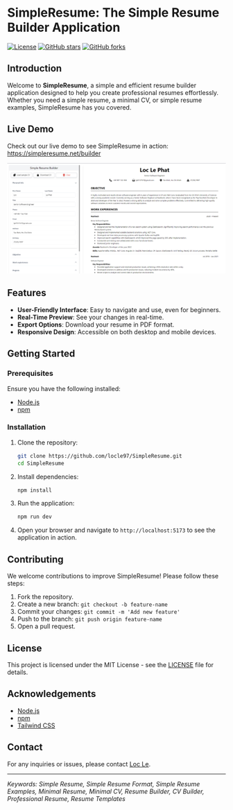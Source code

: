 # SimpleResume: The Simple Resume Builder Application

[![License](https://img.shields.io/github/license/locle97/SimpleResume)](LICENSE)
[![GitHub stars](https://img.shields.io/github/stars/locle97/SimpleResume)](https://github.com/locle97/SimpleResume/stargazers)
[![GitHub forks](https://img.shields.io/github/forks/locle97/SimpleResume)](https://github.com/locle97/SimpleResume/network)

## Introduction

Welcome to **SimpleResume**, a simple and efficient resume builder application designed to help you create professional resumes effortlessly. Whether you need a simple resume, a minimal CV, or simple resume examples, SimpleResume has you covered.

## Live Demo

Check out our live demo to see SimpleResume in action: https://simpleresume.net/builder

![Simple resume screenshot](./docs/simple-resume-builder.png)

## Features

- **User-Friendly Interface**: Easy to navigate and use, even for beginners.
- **Real-Time Preview**: See your changes in real-time.
- **Export Options**: Download your resume in PDF format.
- **Responsive Design**: Accessible on both desktop and mobile devices.

## Getting Started

### Prerequisites

Ensure you have the following installed:

- [Node.js](https://nodejs.org/)
- [npm](https://www.npmjs.com/)

### Installation

1. Clone the repository:
    ```bash
    git clone https://github.com/locle97/SimpleResume.git
    cd SimpleResume
    ```

2. Install dependencies:
    ```bash
    npm install
    ```

3. Run the application:
    ```bash
    npm run dev
    ```

4. Open your browser and navigate to `http://localhost:5173` to see the application in action.

## Contributing

We welcome contributions to improve SimpleResume! Please follow these steps:

1. Fork the repository.
2. Create a new branch: `git checkout -b feature-name`
3. Commit your changes: `git commit -m 'Add new feature'`
4. Push to the branch: `git push origin feature-name`
5. Open a pull request.

## License

This project is licensed under the MIT License - see the [LICENSE](LICENSE) file for details.

## Acknowledgements

- [Node.js](https://nodejs.org/)
- [npm](https://www.npmjs.com/)
- [Tailwind CSS](https://tailwindcss.com/)

## Contact

For any inquiries or issues, please contact [Loc Le](mailto:lpl212757@gmail.com).

---

*Keywords: Simple Resume, Simple Resume Format, Simple Resume Examples, Minimal Resume, Minimal CV, Resume Builder, CV Builder, Professional Resume, Resume Templates*

